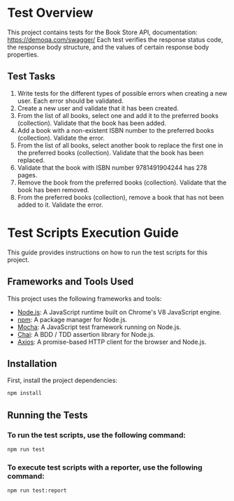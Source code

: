 # Test Overview

This project contains tests for the Book Store API, documentation: https://demoqa.com/swagger/
Each test verifies the response status code, the response body structure, and the values of certain response body properties.

## Test Tasks

1. Write tests for the different types of possible errors when creating a new user. Each error should be validated.
2. Create a new user and validate that it has been created.
3. From the list of all books, select one and add it to the preferred books (collection). Validate that the book has been added.
4. Add a book with a non-existent ISBN number to the preferred books (collection). Validate the error.
5. From the list of all books, select another book to replace the first one in the preferred books (collection). Validate that the book has been replaced.
6. Validate that the book with ISBN number 9781491904244 has 278 pages.
7. Remove the book from the preferred books (collection). Validate that the book has been removed.
8. From the preferred books (collection), remove a book that has not been added to it. Validate the error.

# Test Scripts Execution Guide

This guide provides instructions on how to run the test scripts for this project.

## Frameworks and Tools Used

This project uses the following frameworks and tools:

-   [Node.js](https://nodejs.org/): A JavaScript runtime built on Chrome's V8 JavaScript engine.
-   [npm](https://www.npmjs.com/): A package manager for Node.js.
-   [Mocha](https://mochajs.org/): A JavaScript test framework running on Node.js.
-   [Chai](https://www.chaijs.com/): A BDD / TDD assertion library for Node.js.
-   [Axios](https://axios-http.com/): A promise-based HTTP client for the browser and Node.js.

## Installation

First, install the project dependencies:

```bash
npm install
```

## Running the Tests

### To run the test scripts, use the following command:

```bash
npm run test
```

### To execute test scripts with a reporter, use the following command:

```bash
npm run test:report
```
